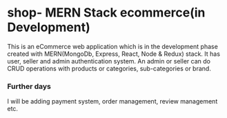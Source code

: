 # shop- MERN Stack ecommerce(in Development)

This is an eCommerce web application which is in the development phase created with MERN(MongoDb, Express, React, Node & Redux) stack. It has user, seller and admin authentication system. An admin or seller can do CRUD operations with products or categories, sub-categories or brand.

### Further days

I will be adding payment system, order management, review management etc.


